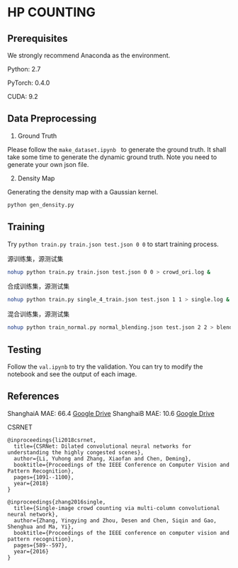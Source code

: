 # HP COUNTING

## Prerequisites
We strongly recommend Anaconda as the environment.

Python: 2.7

PyTorch: 0.4.0

CUDA: 9.2

## Data Preprocessing

1. Ground Truth

Please follow the `make_dataset.ipynb ` to generate the ground truth. It shall take some time to generate the dynamic ground truth. Note you need to generate your own json file.

2. Density Map

Generating the density map with a Gaussian kernel.

```bash
python gen_density.py
```

## Training 

Try `python train.py train.json test.json 0 0` to start training process.




源训练集，源测试集
```bash
nohup python train.py train.json test.json 0 0 > crowd_ori.log &
```

合成训练集，源测试集
```bash
nohup python train.py single_4_train.json test.json 1 1 > single.log &
```

混合训练集，源测试集
```bash
nohup python train_normal.py normal_blending.json test.json 2 2 > blending.log &
```


## Testing
Follow the `val.ipynb` to try the validation. You can try to modify the notebook and see the output of each image.


## References
ShanghaiA MAE: 66.4 [Google Drive](https://drive.google.com/open?id=1Z-atzS5Y2pOd-nEWqZRVBDMYJDreGWHH)
ShanghaiB MAE: 10.6 [Google Drive](https://drive.google.com/open?id=1zKn6YlLW3Z9ocgPbP99oz7r2nC7_TBXK)

CSRNET
```
@inproceedings{li2018csrnet,
  title={CSRNet: Dilated convolutional neural networks for understanding the highly congested scenes},
  author={Li, Yuhong and Zhang, Xiaofan and Chen, Deming},
  booktitle={Proceedings of the IEEE Conference on Computer Vision and Pattern Recognition},
  pages={1091--1100},
  year={2018}
}
```


```
@inproceedings{zhang2016single,
  title={Single-image crowd counting via multi-column convolutional neural network},
  author={Zhang, Yingying and Zhou, Desen and Chen, Siqin and Gao, Shenghua and Ma, Yi},
  booktitle={Proceedings of the IEEE conference on computer vision and pattern recognition},
  pages={589--597},
  year={2016}
}
```
